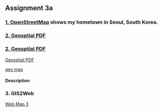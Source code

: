 ## Assignment 3a

### [1. OpenStreetMap](https://son1101.github.io/LA558_Son/assignments/assign3a/assign3a.html) shows my hometown in Seoul, South Korea.




### <a href="https://son1101.github.io/LA558_Son/assignment/assign3a/assign3.pdf" target="_blank">2. Geosptial PDF</a> 

### <a href="https://son1101.github.io/LA558_Son/assignment/assign3a/assign3.PDF" target="_blank">2. Geosptial PDF</a> 

<a href="https://son1101.github.io/LA558_Son/assignment/assign3a/assign3.pdf" target="_blank">Geosptial PDF</a> 

[geo map](https://son1101.github.io/LA558_Son/assignments/assign3a/assign3.pdf)

#### Description

### 3. GIS2Web


[Web Map 3](https://lily-ehler.github.io/LA558_Lily_Ehler/Assignments/Assignment1/qgis2web_3a/index.html)
